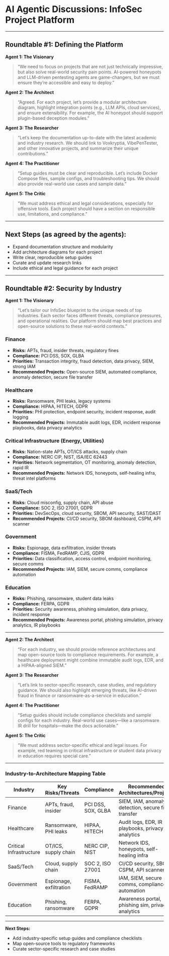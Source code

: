 # AI Agentic Discussions: InfoSec Project Platform

---

## Roundtable #1: Defining the Platform

**Agent 1: The Visionary**
> “We need to focus on projects that are not just technically impressive, but also solve real-world security pain points. AI-powered honeypots and LLM-driven pentesting agents are game-changers, but we must ensure they’re accessible and easy to deploy.”

**Agent 2: The Architect**
> “Agreed. For each project, let’s provide a modular architecture diagram, highlight integration points (e.g., LLM APIs, cloud services), and ensure extensibility. For example, the AI honeypot should support plugin-based deception modules.”

**Agent 3: The Researcher**
> “Let’s keep the documentation up-to-date with the latest academic and industry research. We should link to Voxkryptia, VibePenTester, and other innovative projects, and summarize their unique contributions.”

**Agent 4: The Practitioner**
> “Setup guides must be clear and reproducible. Let’s include Docker Compose files, sample configs, and troubleshooting tips. We should also provide real-world use cases and sample data.”

**Agent 5: The Critic**
> “We must address ethical and legal considerations, especially for offensive tools. Each project should have a section on responsible use, limitations, and compliance.”

---

## Next Steps (as agreed by the agents):
- Expand documentation structure and modularity
- Add architecture diagrams for each project
- Write clear, reproducible setup guides
- Curate and update research links
- Include ethical and legal guidance for each project

---

## Roundtable #2: Security by Industry

**Agent 1: The Visionary**
> “Let’s tailor our InfoSec blueprint to the unique needs of top industries. Each sector faces different threats, compliance pressures, and operational realities. Our platform should map best practices and open-source solutions to these real-world contexts.”

### Finance
- **Risks:** APTs, fraud, insider threats, regulatory fines
- **Compliance:** PCI DSS, SOX, GLBA
- **Priorities:** Transaction integrity, fraud detection, data privacy, SIEM, strong IAM
- **Recommended Projects:** Open-source SIEM, automated compliance, anomaly detection, secure file transfer

### Healthcare
- **Risks:** Ransomware, PHI leaks, legacy systems
- **Compliance:** HIPAA, HITECH, GDPR
- **Priorities:** PHI protection, endpoint security, incident response, audit logging
- **Recommended Projects:** Immutable audit logs, EDR, incident response playbooks, data privacy analytics

### Critical Infrastructure (Energy, Utilities)
- **Risks:** Nation-state APTs, OT/ICS attacks, supply chain
- **Compliance:** NERC CIP, NIST, ISA/IEC 62443
- **Priorities:** Network segmentation, OT monitoring, anomaly detection, rapid IR
- **Recommended Projects:** Network IDS, honeypots, self-healing infra, threat intel platforms

### SaaS/Tech
- **Risks:** Cloud misconfig, supply chain, API abuse
- **Compliance:** SOC 2, ISO 27001, GDPR
- **Priorities:** DevSecOps, cloud security, SBOM, API security, SAST/DAST
- **Recommended Projects:** CI/CD security, SBOM dashboard, CSPM, API scanner

### Government
- **Risks:** Espionage, data exfiltration, insider threats
- **Compliance:** FISMA, FedRAMP, CJIS, GDPR
- **Priorities:** Data classification, access control, endpoint monitoring, secure comms
- **Recommended Projects:** IAM, SIEM, secure comms, compliance automation

### Education
- **Risks:** Phishing, ransomware, student data leaks
- **Compliance:** FERPA, GDPR
- **Priorities:** Security awareness, phishing simulation, data privacy, incident response
- **Recommended Projects:** Awareness portal, phishing simulation, privacy analytics, IR playbooks

---

**Agent 2: The Architect**
> “For each industry, we should provide reference architectures and map open-source tools to compliance requirements. For example, a healthcare deployment might combine immutable audit logs, EDR, and a HIPAA-aligned SIEM.”

**Agent 3: The Researcher**
> “Let’s link to sector-specific research, case studies, and regulatory guidance. We should also highlight emerging threats, like AI-driven fraud in finance or ransomware-as-a-service in education.”

**Agent 4: The Practitioner**
> “Setup guides should include compliance checklists and sample configs for each industry. Real-world use cases—like a ransomware IR drill for hospitals—make the docs actionable.”

**Agent 5: The Critic**
> “We must address sector-specific ethical and legal issues. For example, red teaming in critical infrastructure or student data privacy in education requires special care.”

---

### Industry-to-Architecture Mapping Table

| Industry              | Key Risks/Threats         | Compliance         | Recommended Architectures/Projects                |
|---------------------- |--------------------------|--------------------|--------------------------------------------------|
| Finance               | APTs, fraud, insider     | PCI DSS, SOX, GLBA | SIEM, IAM, anomaly detection, secure file transfer|
| Healthcare            | Ransomware, PHI leaks    | HIPAA, HITECH      | Audit logs, EDR, IR playbooks, privacy analytics  |
| Critical Infrastructure| OT/ICS, supply chain    | NERC CIP, NIST     | Network IDS, honeypots, self-healing infra        |
| SaaS/Tech             | Cloud, supply chain      | SOC 2, ISO 27001   | CI/CD security, SBOM, CSPM, API scanner          |
| Government            | Espionage, exfiltration  | FISMA, FedRAMP     | IAM, SIEM, secure comms, compliance automation    |
| Education             | Phishing, ransomware     | FERPA, GDPR        | Awareness portal, phishing sim, privacy analytics |

---

**Next Steps:**
- Add industry-specific setup guides and compliance checklists
- Map open-source tools to regulatory frameworks
- Curate sector-specific research and case studies 